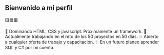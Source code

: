 ## Bienvenido a mi perfil
🟨🟦🟥

💢 Dominando HTML, CSS y javascript. Proximamente un framework.
💠 Actualmente trabajando en el reto de los 50 proyectos en 50 días.
💥 Abierto a cualquier oferta de trabajo y capacitación.
✨ En un futuro planeo aprender SQL y C# por mi cuenta.

<!--
**Ragzeo/Ragzeo** is a ✨ _special_ ✨ repository because its `README.md` (this file) appears on your GitHub profile.

Here are some ideas to get you started:

- 🔭 I’m currently working on ...
- 🌱 I’m currently learning ...
- 👯 I’m looking to collaborate on ...
- 🤔 I’m looking for help with ...
- 💬 Ask me about ...
- 📫 How to reach me: ...
- 😄 Pronouns: ...
- ⚡ Fun fact: ...
-->
